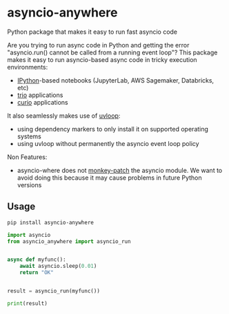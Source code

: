 # asyncio-anywhere
Python package that makes it easy to run fast asyncio code

Are you trying to run async code in Python and getting the error
"asyncio.run() cannot be called from a running event loop"?
This package makes it easy to run asyncio-based async code in tricky execution environments:

- [IPython](https://ipython.readthedocs.io/en/stable/)-based notebooks (JupyterLab, AWS Sagemaker, Databricks, etc)
- [trio](https://trio.readthedocs.io/en/stable/) applications
- [curio](https://curio.readthedocs.io/en/latest/) applications

It also seamlessly makes use of [uvloop](https://github.com/MagicStack/uvloop):
- using dependency markers to only install it on supported operating systems
- using uvloop without permanently the asyncio event loop policy

Non Features:
- asyncio-where does not [monkey-patch](https://github.com/erdewit/nest_asyncio) the asyncio module.  We want to avoid doing this because it may cause problems in future Python versions

## Usage

```sh
pip install asyncio-anywhere
```

```python
import asyncio
from asyncio_anywhere import asyncio_run


async def myfunc():
    await asyncio.sleep(0.01)
    return "OK"


result = asyncio_run(myfunc())

print(result)
```
